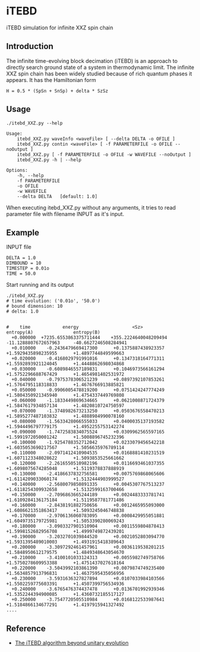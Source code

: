# iTEBD
iTEBD simulation for infinite XXZ spin chain

## Introduction
The infinite time-evolving block decimation (iTEBD) is an approach to directly search ground state of a system in thermodynamic limit.
The infinite XXZ spin chain has been widely studied because of rich quantum phases it appears.
It has the Hamiltonian form
```
H = 0.5 * (SpSn + SnSp) + delta * SzSz
```

## Usage
```
./itebd_XXZ.py --help

Usage:
    itebd_XXZ.py waveInfo <waveFile> [ --delta DELTA -o OFILE ]
    itebd_XXZ.py contin <waveFile> [ -f PARAMETERFILE -o OFILE --noOutput ]
    itebd_XXZ.py [ -f PARAMETERFILE -o OFILE -w WAVEFILE --noOutput ]
    itebd_XXZ.py -h | --help

Options:
    -h, --help
    -f PARAMETERFILE
    -o OFILE
    -w WAVEFILE
    --delta DELTA   [default: 1.0]
```
When executing itebd_XXZ.py without any arguments, it tries to read parameter file with filename INPUT as it's input.

## Example
INPUT file
```
DELTA = 1.0
DIMBOUND = 10
TIMESTEP = 0.01o
TIME = 50.0
```

Start running and its output
```
./itebd_XXZ.py
# time evolution: ('0.01o', '50.0')
# bound dimension: 10
# delta: 1.0


#    time            energy                    <Sz>                  entropy(A)               entropy(B)     
  +0.000000  +7235.6553863375711444    +355.2224640048209494    -11.1288807672657963     -40.6627246508284941
  +0.010000    -0.2436479669417300      +0.1375887438923357      +1.5929435898235955      +1.4897744849599663
  +0.020000    -0.4168029791991016      +0.1347318164771311      +1.5592893921124045      +1.4448862698034868
  +0.030000    -0.6089846557189831      +0.1046973566161294      +1.5752296688767429      +1.4654981402531972
  +0.040000    -0.7975378306521239      +0.0897392107853261      +1.5764795118318833      +1.4676766913885821
  +0.050000    -0.9906005478819200      +0.0751424247774249      +1.5804350921345940      +1.4754337449769808
  +0.060000    -1.1833449869634665      +0.0621008871724379      +1.5847617934857134      +1.4820810724750597
  +0.070000    -1.3748982673213250      +0.0503676558470213      +1.5895277487103832      +1.4888984990078160
  +0.080000    -1.5633428066555033      +0.0400035137193582      +1.5944496797779175      +1.4952255753142274
  +0.090000    -1.7472583834075524      +0.0309962565597165      +1.5991972050001242      +1.5008896745232396
  +0.100000    -1.9254788352712042      +0.0233079456542218      +1.6035053690217567      +1.5056635976789114
  +0.110000    -2.0971412410904535      +0.0168881410231519      +1.6071123348028622      +1.5093853525661662
  +0.120000    -2.2616550510982196      +0.0116693461037355      +1.6098075674285048      +1.5119378837888919
  +0.130000    -2.4186637832756581      +0.0075769868065606      +1.6114209033060174      +1.5132444903999527
  +0.140000    -2.5680079850891335      +0.0045307767513237      +1.6118254309932658      +1.5132599163700466
  +0.150000    -2.7096863665244189      +0.0024483333781741      +1.6109284136175184      +1.5119587781771486
  +0.160000    -2.8438191882750656      +0.0012465955093000      +1.6086621351863417      +1.5093245046748838
  +0.170000    -2.9706136060783095      +0.0008429955051881      +1.6049735179725981      +1.5053390280069243
  +0.180000    -3.0903327901510904      +0.0011559804878413      +1.5998152682956708      +1.4999749872439201
  +0.190000    -3.2032701039844520      +0.0021052803094770      +1.5931395489010003      +1.4931915418389643
  +0.200000    -3.3097292461457961      +0.0036119538201215      +1.5848950612179575      +1.4849348643054670
  +0.210000    -3.4100101033124313      +0.0055982749758766      +1.5750278609953388      +1.4751437027618164
  +0.220000    -3.5043992103861390      +0.0079874749235400      +1.5634857913796831      +1.4637595435056956
  +0.230000    -3.5931636327827894      +0.0107033984103566      +1.5502259775603391      +1.4507399756534936
  +0.240000    -3.6765476374437478      +0.0136701992939346      +1.5352244394900085      +1.4360732185517127
  +0.250000    -3.7547720505510984      +0.0168122533987641      +1.5184866134677291      +1.4197915941327492
....
```

## Reference
* [The iTEBD algorithm beyond unitary evolution](https://arxiv.org/abs/0711.3960)
